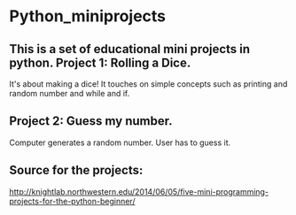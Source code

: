 # Python_miniprojects
This is a set of educational mini projects in python.
Project 1: Rolling a Dice.
-----------------------
It's about making a dice! It touches on simple concepts such as printing and random number and while and if.

Project 2: Guess my number.
-----------------------
Computer generates a random number. User has to guess it.

Source for the projects:
-----------------------
http://knightlab.northwestern.edu/2014/06/05/five-mini-programming-projects-for-the-python-beginner/
